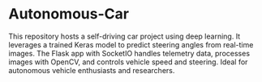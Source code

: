 # Autonomous-Car
This repository hosts a self-driving car project using deep learning. It leverages a trained Keras model to predict steering angles from real-time images. The Flask app with SocketIO handles telemetry data, processes images with OpenCV, and controls vehicle speed and steering. Ideal for autonomous vehicle enthusiasts and researchers.
